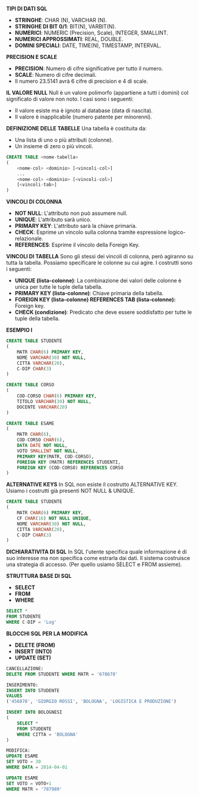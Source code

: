 **TIPI DI DATI SQL**
- **STRINGHE**: CHAR (N), VARCHAR (N).
- **STRINGHE DI BIT 0/1**: BIT(N), VARBIT(N).
- **NUMERICI**: NUMERIC (Precision, Scale), INTEGER, SMALLINT.
- **NUMERICI APPROSSIMATI**: REAL, DOUBLE.
- **DOMINI SPECIALI**: DATE, TIME(N), TIMESTAMP, INTERVAL.

**PRECISION E SCALE**
- **PRECISION**: Numero di cifre significative per tutto il numero.
- **SCALE**: Numero di cifre decimali.
- Il numero 23.5141 avrà 6 cifre di precision e 4 di scale.

**IL VALORE NULL**
Null è un valore polimorfo (appartiene a tutti i domini) col significato di valore non noto.
I casi sono i seguenti:
- Il valore esiste ma è ignoto al database (data di nascita).
- Il valore è inapplicabile (numero patente per minorenni).

**DEFINIZIONE DELLE TABELLE**
Una tabella è costituita da:
- Una lista di uno o più attributi (colonne).
- Un insieme di zero o più vincoli.

``` SQL
CREATE TABLE <nome-tabella> 
(
	<nome-col> <dominio> [<vincoli-col>]
	...
	<nome-col> <dominio> [<vincoli-col>]
	[<vincoli-tab>]
)
```

**VINCOLI DI COLONNA**
- **NOT NULL**: L'attributo non può assumere null.
- **UNIQUE**: L'attributo sarà unico.
- **PRIMARY KEY**: L'attributo sarà la chiave primaria.
- **CHECK**: Esprime un vincolo sulla colonna tramite espressione logico-relazionale.
- **REFERENCES**: Esprime il vincolo della Foreign Key.

**VINCOLI DI TABELLA**
Sono gli stessi dei vincoli di colonna, però agiranno su tutta la tabella.
Possiamo specificare le colonne su cui agire. I costrutti sono i seguenti:
- **UNIQUE (lista-colonne)**: La combinazione dei valori delle colonne è unica per tutte le tuple della tabella.
- **PRIMARY KEY (lista-colonne)**: Chiave primaria della tabella.
- **FOREIGN KEY (lista-colonne) REFERENCES TAB (lista-colonne):** Foreign key.
- **CHECK (condizione)**: Predicato che deve essere soddisfatto per tutte le tuple della tabella.

**ESEMPIO I**

``` SQL
CREATE TABLE STUDENTE
(
	MATR CHAR(6) PRIMARY KEY,
	NOME VARCHAR(30) NOT NULL,
	CITTA VARCHAR(20),
	C-DIP CHAR(3)
)

CREATE TABLE CORSO
(
	COD-CORSO CHAR(6) PRIMARY KEY,
	TITOLO VARCHAR(30) NOT NULL,
	DOCENTE VARCHAR(20)
)

CREATE TABLE ESAME
(
	MATR CHAR(6),
	COD-CORSO CHAR(6),
	DATA DATE NOT NULL,
	VOTO SMALLINT NOT NULL,
	PRIMARY KEY(MATR, COD-CORSO),
	FOREIGN KEY (MATR) REFERENCES STUDENTI,
	FOREIGN KEY (COD-CORSO) REFERENCES CORSO
)
```

**ALTERNATIVE KEYS**
In SQL non esiste il costrutto ALTERNATIVE KEY.
Usiamo i costrutti già presenti NOT NULL & UNIQUE.

``` SQL
CREATE TABLE STUDENTE
(
	MATR CHAR(6) PRIMARY KEY,
	CF CHAR(16) NOT NULL UNIQUE, 
	NOME VARCHAR(30) NOT NULL,
	CITTA VARCHAR(20),
	C-DIP CHAR(3)
)
```

**DICHIARATIVITA DI SQL**
In SQL l'utente specifica quale informazione è di suo interesse ma non specifica come estrarla dai dati. Il sistema costruisce una strategia di accesso. (Per quello usiamo SELECT e FROM assieme).

**STRUTTURA BASE DI SQL**
- **SELECT**
- **FROM**
- **WHERE**

``` SQL
SELECT *
FROM STUDENTE
WHERE C-DIP = 'Log'
```

**BLOCCHI SQL PER LA MODIFICA**
- **DELETE (FROM)**
- **INSERT (INTO)**
- **UPDATE (SET)**

``` SQL
CANCELLAZIONE:
DELETE FROM STUDENTE WHERE MATR = '678678'

INSERIMENTO:
INSERT INTO STUDENTE 
VALUES
('456878', 'GIORGIO ROSSI', 'BOLOGNA', 'LOGISTICA E PRODUZIONE')

INSERT INTO BOLOGNESI
(
	SELECT *
	FROM STUDENTE
	WHERE CITTA = 'BOLOGNA'
)

MODIFICA:
UPDATE ESAME
SET VOTO = 30
WHERE DATA = 2014-04-01

UPDATE ESAME
SET VOTO = VOTO+1
WHERE MATR = '787989'
```